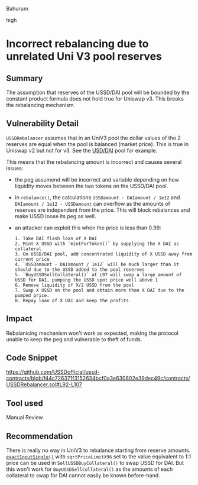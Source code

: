 Bahurum

high

# Incorrect rebalancing due to unrelated Uni V3 pool reserves

## Summary
The assumption that reserves of the USSD/DAI pool will be bounded by the constant product formula does not hold true for Uniswap v3. This breaks the rebalancing mechanism.

## Vulnerability Detail
`USSDRebalancer` assumes that in an UniV3 pool the dollar values of the 2 reserves are equal when the pool is balanced (market price). This is true in Uniswap v2 but not for v3. See the [USD/DAI](https://etherscan.io/address/0x5777d92f208679db4b9778590fa3cab3ac9e2168) pool for example.

This means that the rebalancing amount is incorrect and causes several issues:
- the peg assumend will be incorrect and variable depending on how liquidity moves between the two tokens on the USSD/DAI pool.
- in `rebalance()`, the calculations `USSDamount - DAIamount / 1e12` and `DAIamount / 1e12 - USSDamount` can overflow as the amounts of reserves are independent from the price. This will block rebalances and make USSD loose its peg as well.
- an attacker can exploit this when the price is less than 0.99:

      1. Take DAI flash loan of X DAI
      2. Mint X USSD with `mintForToken()` by supplying the X DAI as collateral
      3. On USSD/DAI pool, add concentrated liquidity of X USSD away from current price
      4. `USSDamount - DAIamount / 1e12` will be much larger than it should due to the USSD added to the pool reserves
      5. `BuyUSSDSellCollateral()` at L97 will swap a large amount of USSD for DAI, pumping the USSD spot price well above 1
      6. Remove liquidity of X/2 USSD from the pool
      7. Swap X USSD on the pool and obtain more than X DAI due to the pumped price.
      8. Repay loan of X DAI and keep the profits

## Impact
Rebalanicing mechanism won't work as expected, making the protocol unable to keep the peg and vulnerable to theft of funds.

## Code Snippet
https://github.com/USSDofficial/ussd-contracts/blob/f44c726371f3152634bcf0a3e630802e39dec49c/contracts/USSDRebalancer.sol#L92-L107
## Tool used

Manual Review

## Recommendation
There is really no way in UniV3 to rebalance starting from reserve amounts.
[`exactInputSingle()`](https://github.com/Uniswap/v3-periphery/blob/6cce88e63e176af1ddb6cc56e029110289622317/contracts/SwapRouter.sol#LL115C14-L115C30) with `sqrtPriceLimitX96` set to the value equivalent to 1:1 price can be used in `SellUSSDBuyCollateral()` to swap USSD for DAI.
But this won't work for `BuyUSSDSellCollateral()` as the amounts of each collateral to swap for DAI cannot easily be known before-hand.